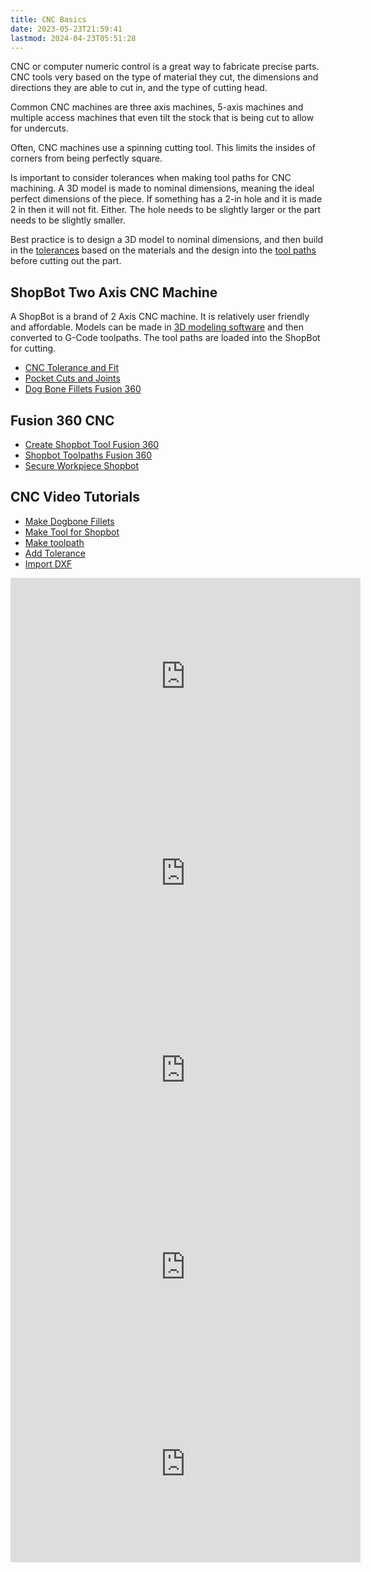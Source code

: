 ```yaml
---
title: CNC Basics
date: 2023-05-23T21:59:41
lastmod: 2024-04-23T05:51:28
---
```


CNC or computer numeric control is a great way to fabricate precise parts. CNC tools very based on the type of material they cut, the dimensions and directions they are able to cut in, and the type of cutting head.

Common CNC machines are three axis machines, 5-axis machines and multiple access machines that even tilt the stock that is being cut to allow for undercuts.

Often, CNC machines use a spinning cutting tool. This limits the insides of corners from being perfectly square.

Is important to consider tolerances when making tool paths for CNC machining. A 3D model is made to nominal dimensions, meaning the ideal perfect dimensions of the piece. If something has a 2-in hole and it is made 2 in then it will not fit. Either. The hole needs to be slightly larger or the part needs to be slightly smaller.

Best practice is to design a 3D model to nominal dimensions, and then build in the [tolerances](./cnc-tolerance-and-fit.md) based on the materials and the design into the [tool paths](./shopbot-toolpaths-fusion-360.md) before cutting out the part.

## ShopBot Two Axis CNC Machine

A ShopBot is a brand of 2 Axis CNC machine. It is relatively user friendly and affordable. Models can be made in [3D modeling software](../../3d-modeling/3d-modeling-software.md) and then converted to G-Code toolpaths. The tool paths are loaded into the ShopBot for cutting.

- [CNC Tolerance and Fit](./cnc-tolerance-and-fit.md)
- [Pocket Cuts and Joints](./cnc-pocket-cuts-and-joints.md)
- [Dog Bone Fillets Fusion 360](./cnc-fillets-fusion-360.md)

## Fusion 360 CNC

- [Create Shopbot Tool Fusion 360](./create-shopbot-tool-fusion-360.md)
- [Shopbot Toolpaths Fusion 360](./shopbot-toolpaths-fusion-360.md)
- [Secure Workpiece Shopbot](./securing-the-workpiece-to-the-shopbot.md)

## CNC Video Tutorials

- [Make Dogbone Fillets](https://youtu.be/fjrEmJeM-qw)
- [Make Tool for Shopbot](https://youtu.be/M9MQzYrLhGQ)
- [Make toolpath](https://youtu.be/_G-0i8BFEFs)
- [Add Tolerance](https://youtu.be/W8AcI8LkIrg)
- [Import DXF](https://youtu.be/aMBnke14Wgg)

<div class="video-grid">

<div class="iframe-16-9-container">
<iframe class="youTubeIframe" width="560" height="315" src="https://www.youtube.com/embed/fjrEmJeM-qw?rel=0" title="YouTube video player" frameborder="0" allow="accelerometer; autoplay; clipboard-write; encrypted-media; gyroscope; picture-in-picture; web-share" allowfullscreen></iframe>
</div>

<div class="iframe-16-9-container">
<iframe class="youTubeIframe" width="560" height="315" src="https://www.youtube.com/embed/M9MQzYrLhGQ?rel=0" title="YouTube video player" frameborder="0" allow="accelerometer; autoplay; clipboard-write; encrypted-media; gyroscope; picture-in-picture; web-share" allowfullscreen></iframe>
</div>

<div class="iframe-16-9-container">
<iframe class="youTubeIframe" width="560" height="315" src="https://www.youtube.com/embed/_G-0i8BFEFs?rel=0" title="YouTube video player" frameborder="0" allow="accelerometer; autoplay; clipboard-write; encrypted-media; gyroscope; picture-in-picture; web-share" allowfullscreen></iframe>
</div>

<div class="iframe-16-9-container">
<iframe class="youTubeIframe" width="560" height="315" src="https://www.youtube.com/embed/W8AcI8LkIrg?rel=0" title="YouTube video player" frameborder="0" allow="accelerometer; autoplay; clipboard-write; encrypted-media; gyroscope; picture-in-picture; web-share" allowfullscreen></iframe>
</div>

<div class="iframe-16-9-container">
<iframe class="youTubeIframe" width="560" height="315" src="https://www.youtube.com/embed/aMBnke14Wgg?rel=0" title="YouTube video player" frameborder="0" allow="accelerometer; autoplay; clipboard-write; encrypted-media; gyroscope; picture-in-picture; web-share" allowfullscreen></iframe>
</div>

</div>
